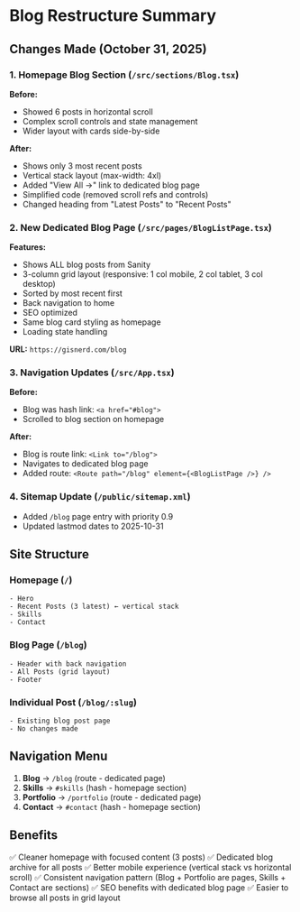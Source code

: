 # Blog Restructure Summary

## Changes Made (October 31, 2025)

### 1. Homepage Blog Section (`/src/sections/Blog.tsx`)
**Before:**
- Showed 6 posts in horizontal scroll
- Complex scroll controls and state management
- Wider layout with cards side-by-side

**After:**
- Shows only 3 most recent posts
- Vertical stack layout (max-width: 4xl)
- Added "View All →" link to dedicated blog page
- Simplified code (removed scroll refs and controls)
- Changed heading from "Latest Posts" to "Recent Posts"

### 2. New Dedicated Blog Page (`/src/pages/BlogListPage.tsx`)
**Features:**
- Shows ALL blog posts from Sanity
- 3-column grid layout (responsive: 1 col mobile, 2 col tablet, 3 col desktop)
- Sorted by most recent first
- Back navigation to home
- SEO optimized
- Same blog card styling as homepage
- Loading state handling

**URL:** `https://gisnerd.com/blog`

### 3. Navigation Updates (`/src/App.tsx`)
**Before:**
- Blog was hash link: `<a href="#blog">`
- Scrolled to blog section on homepage

**After:**
- Blog is route link: `<Link to="/blog">`
- Navigates to dedicated blog page
- Added route: `<Route path="/blog" element={<BlogListPage />} />`

### 4. Sitemap Update (`/public/sitemap.xml`)
- Added `/blog` page entry with priority 0.9
- Updated lastmod dates to 2025-10-31

## Site Structure

### Homepage (`/`)
```
- Hero
- Recent Posts (3 latest) ← vertical stack
- Skills
- Contact
```

### Blog Page (`/blog`)
```
- Header with back navigation
- All Posts (grid layout)
- Footer
```

### Individual Post (`/blog/:slug`)
```
- Existing blog post page
- No changes made
```

## Navigation Menu
1. **Blog** → `/blog` (route - dedicated page)
2. **Skills** → `#skills` (hash - homepage section)
3. **Portfolio** → `/portfolio` (route - dedicated page)
4. **Contact** → `#contact` (hash - homepage section)

## Benefits
✅ Cleaner homepage with focused content (3 posts)
✅ Dedicated blog archive for all posts
✅ Better mobile experience (vertical stack vs horizontal scroll)
✅ Consistent navigation pattern (Blog + Portfolio are pages, Skills + Contact are sections)
✅ SEO benefits with dedicated blog page
✅ Easier to browse all posts in grid layout
